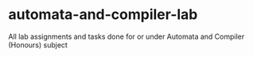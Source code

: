 # automata-and-compiler-lab
All lab assignments and tasks done for or under Automata and Compiler (Honours) subject
